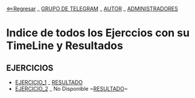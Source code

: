 [<==Regresar](../README.md) _ [GRUPO DE TELEGRAM](https://t.me/shell_cli_bash_scripting) _ [AUTOR](../about.md) _ [ADMINISTRADORES](../administradores.md)

# Indice de todos los Ejerccios con su TimeLine y Resultados

## EJERCICIOS

- [EJERCICIO_1](ejercicios/1_EJERCICIO.md) \_ [RESULTADO](ejercicios/1_RESUTLADO.md)
- [EJERCICIO_2](ejercicios/2_EJERCICIO.md) \_ No Disponible ~[RESULTADO](#)~

